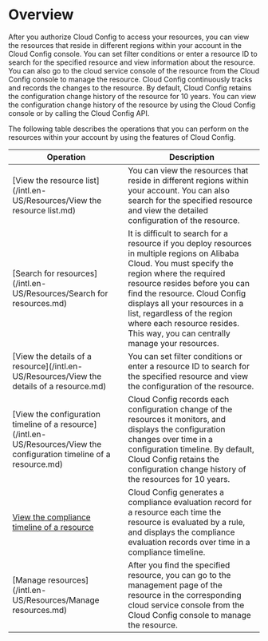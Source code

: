 # Overview

After you authorize Cloud Config to access your resources, you can view the resources that reside in different regions within your account in the Cloud Config console. You can set filter conditions or enter a resource ID to search for the specified resource and view information about the resource. You can also go to the cloud service console of the resource from the Cloud Config console to manage the resource. Cloud Config continuously tracks and records the changes to the resource. By default, Cloud Config retains the configuration change history of the resource for 10 years. You can view the configuration change history of the resource by using the Cloud Config console or by calling the Cloud Config API.

The following table describes the operations that you can perform on the resources within your account by using the features of Cloud Config.

|Operation|Description|
|---------|-----------|
|[View the resource list](/intl.en-US/Resources/View the resource list.md)|You can view the resources that reside in different regions within your account. You can also search for the specified resource and view the detailed configuration of the resource.|
|[Search for resources](/intl.en-US/Resources/Search for resources.md)|It is difficult to search for a resource if you deploy resources in multiple regions on Alibaba Cloud. You must specify the region where the required resource resides before you can find the resource. Cloud Config displays all your resources in a list, regardless of the region where each resource resides. This way, you can centrally manage your resources.|
|[View the details of a resource](/intl.en-US/Resources/View the details of a resource.md)|You can set filter conditions or enter a resource ID to search for the specified resource and view the configuration of the resource.|
|[View the configuration timeline of a resource](/intl.en-US/Resources/View the configuration timeline of a resource.md)|Cloud Config records each configuration change of the resources it monitors, and displays the configuration changes over time in a configuration timeline. By default, Cloud Config retains the configuration change history of the resources for 10 years.|
|[View the compliance timeline of a resource](https://www.alibabacloud.com/help/doc-detail/127407.htm)|Cloud Config generates a compliance evaluation record for a resource each time the resource is evaluated by a rule, and displays the compliance evaluation records over time in a compliance timeline.|
|[Manage resources](/intl.en-US/Resources/Manage resources.md)|After you find the specified resource, you can go to the management page of the resource in the corresponding cloud service console from the Cloud Config console to manage the resource.|

